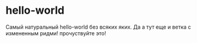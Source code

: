 # hello-world
Самый натуральный hello-world без всяких яких.
Да а тут еще и ветка с измененным ридми! прочуствуйте это!
